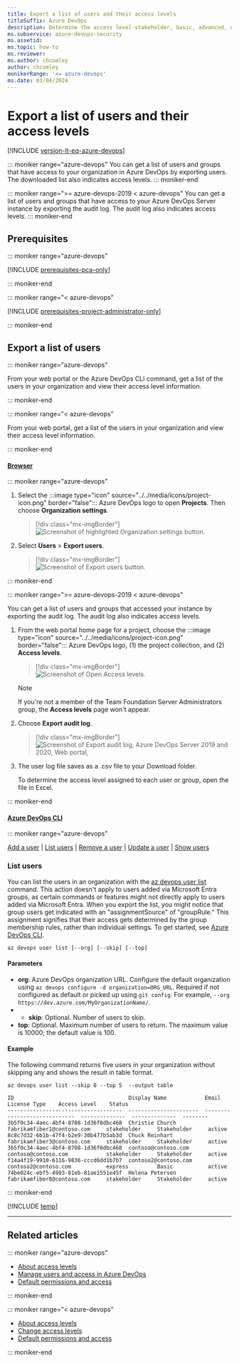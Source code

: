 ```yaml
---
title: Export a list of users and their access levels
titleSuffix: Azure DevOps
description: Determine the access level-stakeholder, basic, advanced, or Visual Studio Enterprise-granted to user accounts.  
ms.subservice: azure-devops-security
ms.assetid: 
ms.topic: how-to
ms.reviewer:  
ms.author: chcomley
author: chcomley
monikerRange: '<= azure-devops'
ms.date: 03/04/2024
---
```


# Export a list of users and their access levels

[!INCLUDE [version-lt-eq-azure-devops](../../includes/version-lt-eq-azure-devops.md)]

<a id="export-audit-log" >  </a>

::: moniker range="azure-devops"
You can get a list of users and groups that have access to your organization in Azure DevOps by exporting users. The downloaded list also indicates access levels.
::: moniker-end

::: moniker range=">= azure-devops-2019 < azure-devops"
You can get a list of users and groups that have access to your Azure DevOps Server instance by exporting the audit log. The audit log also indicates access levels.
::: moniker-end

## Prerequisites

::: moniker range="azure-devops"

[!INCLUDE [prerequisites-pca-only](../../includes/prerequisites-pca-only.md)]

::: moniker-end

::: moniker range="< azure-devops"

[!INCLUDE [prerequisites-project-administrator-only](../../includes/prerequisites-project-administrator-only.md)]

::: moniker-end

## Export a list of users

::: moniker range="azure-devops"

From your web portal or the Azure DevOps CLI command, get a list of the users in your organization and view their access level information.

::: moniker-end

::: moniker range="< azure-devops"

From your web portal, get a list of the users in your organization and view their access level information.

::: moniker-end

#### [Browser](#tab/browser)

::: moniker range="azure-devops"

1. Select the :::image type="icon" source="../../media/icons/project-icon.png" border="false"::: Azure DevOps logo to open **Projects**. Then choose **Organization settings**. 

	> [!div class="mx-imgBorder"]  
	> ![Screenshot of highlighted Organization settings button.](../../media/settings/open-admin-settings-vert.png)  

2. Select **Users** > **Export users**.

	> [!div class="mx-imgBorder"]  
	> ![Screenshot of Export users button.](media/export-users-audit/export-new-nav.png) 

::: moniker-end

::: moniker range=">= azure-devops-2019 < azure-devops"

You can get a list of users and groups that accessed your instance by exporting the audit log. The audit log also indicates access levels.  

1. From the web portal home page for a project, choose the :::image type="icon" source="../../media/icons/project-icon.png" border="false"::: Azure DevOps logo, (1) the project collection, and (2) **Access levels**. 

	> [!div class="mx-imgBorder"]  
	> ![Screenshot of Open Access levels.](media/export-users-audit/open-access-levels-2019.png) 

	> [!NOTE]   
	> If you're not a member of the Team Foundation Server Administrators group, the **Access levels** page won't appear. 
	
2. Choose **Export audit log**. 

	> [!div class="mx-imgBorder"]  
	> ![Screenshot of Export audit log, Azure DevOps Server 2019 and 2020, Web portal, ](media/export-users-audit/export-audit-log-2019.png)  

3. The user log file saves as a .csv file to your Download folder.  

	To determine the access level assigned to each user or group, open the file in Excel.

::: moniker-end



#### [Azure DevOps CLI](#tab/azure-devops-cli)

::: moniker range="azure-devops"

[Add a user](../accounts/add-organization-users.md#add-user) | [List users](#list-users) | [Remove a user](../accounts/delete-organization-users.md#remove-user) | [Update a user](../accounts/add-organization-users.md#update-user) | [Show users](../accounts/add-organization-users.md#show-users)

<a id="list-users"></a> 

### List users

You can list the users in an organization with the [az devops user list](/cli/azure/devops/user#az-devops-user-list) command. This action doesn't apply to users added via Microsoft Entra groups, as certain commands or features might not directly apply to users added via Microsoft Entra. When you export the list, you might notice that group users get indicated with an "assignmentSource" of "groupRule." This assignment signifies that their access gets determined by the group membership rules, rather than individual settings. To get started, see [Azure DevOps CLI](../../cli/index.md).

```azurecli
az devops user list [--org] [--skip] [--top]
```

#### Parameters

- **org**: Azure DevOps organization URL. Configure the default organization using `az devops configure -d organization=ORG_URL`. Required if not configured as default or picked up using `git config`. For example, `--org https://dev.azure.com/MyOrganizationName/`.
- - **skip**: Optional. Number of users to skip.
- **top**: Optional. Maximum number of users to return. The maximum value is 10000; the default value is 100.

#### Example

The following command returns five users in your organization without skipping any and shows the result in table format.

```azurecli
az devops user list --skip 0 --top 5  --output table

ID                                    Display Name            Email                          License Type    Access Level    Status
------------------------------------  ----------------------  -----------------------------  --------------  --------------  --------
3b5f0c34-4aec-4bf4-8708-1d36f0dbc468  Christie Church         fabrikamfiber1@contoso.com     stakeholder     Stakeholder     active
8c8c7d32-6b1b-47f4-b2e9-30b477b5ab3d  Chuck Reinhart          fabrikamfiber3@contoso.com     stakeholder     Stakeholder     active
3b5f0c34-4aec-4bf4-8708-1d36f0dbc468  contoso@contoso.com     contoso@contoso.com            stakeholder     Stakeholder     active
f14a4f19-9910-6116-9836-cccd6dd1b7b7  contoso2@contoso.com    contoso2@contoso.com           express         Basic           active
74be024c-ebf5-4993-81eb-81ae1551e45f  Helena Petersen         fabrikamfiber8@contoso.com     stakeholder     Stakeholder     active
```

::: moniker-end

[!INCLUDE [temp](../../includes/note-cli-not-supported.md)]

* * *
 

## Related articles

::: moniker range="azure-devops"

- [About access levels](access-levels.md)
- [Manage users and access in Azure DevOps](../accounts/add-organization-users.md) 
- [Default permissions and access](permissions-access.md)

::: moniker-end

::: moniker range="< azure-devops"

- [About access levels](access-levels.md)
- [Change access levels](change-access-levels.md)
- [Default permissions and access](permissions-access.md)

::: moniker-end
